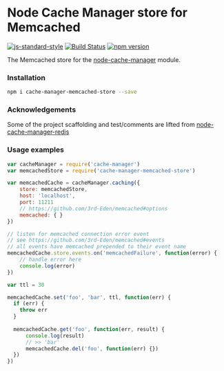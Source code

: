 # Node Cache Manager store for Memcached
 
[![js-standard-style](https://cdn.rawgit.com/feross/standard/master/badge.svg)](http://standardjs.com) [![Build Status](https://travis-ci.org/theogravity/node-cache-manager-memcached-store.svg?branch=master)](https://travis-ci.org/theogravity/node-cache-manager-memcached-store) [![npm version](https://badge.fury.io/js/cache-manager-memcached-store.svg)](https://badge.fury.io/js/cache-manager-memcached-store)

The Memcached store for the [node-cache-manager](https://github.com/BryanDonovan/node-cache-manager) module.

### Installation

```sh
npm i cache-manager-memcached-store --save
```
### Acknowledgements

Some of the project scaffolding and test/comments are lifted from [node-cache-manager-redis](https://github.com/dial-once/node-cache-manager-redis)

### Usage examples

```js
var cacheManager = require('cache-manager')
var memcachedStore = require('cache-manager-memcached-store')

var memcachedCache = cacheManager.caching({
    store: memcachedStore,
    host: 'localhost',
    port: 11211
    // https://github.com/3rd-Eden/memcached#options 
    memcached: { } 
})

// listen for memcached connection error event
// see https://github.com/3rd-Eden/memcached#events
// all events have memcached prepended to their event name
memcachedCache.store.events.on('memcachedFailure', function(error) {
    // handle error here
    console.log(error)
})

var ttl = 30

memcachedCache.set('foo', 'bar', ttl, function(err) {
  if (err) {
    throw err
  }
    
  memcachedCache.get('foo', function(err, result) {
      console.log(result)
      // >> 'bar'
      memcachedCache.del('foo', function(err) {})
  })
})
```
